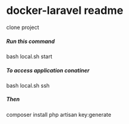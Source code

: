 # docker-laravel readme
clone project
##### Run this command #####
bash local.sh start
##### To access application conatiner ######
bash local.sh ssh
##### Then #####
composer install
php artisan key:generate

